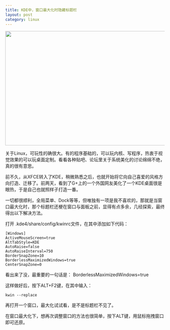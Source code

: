 ```yaml
---
title: KDE中，窗口最大化时隐藏标题栏
layout: post
category: linux
---
```



<img src="http://cloudpen-image.u.qiniudn.com/kde1.png" width=640 height=360 />

关于Linux，可玩性的确很大。有的程序基础的，可以玩内核、写程序，热衷于视觉效果的可以玩桌面定制。看看各种贴吧、论坛里关于系统美化的讨论绵绵不绝，真的很有意思。

前不久，从XFCE转入了KDE，稍微熟悉之后，也就开始将它向自己喜爱的风格方向打造、迁移了。前两天，看到了G+上的一个外国网友美化了一个KDE桌面很是眼热，于是自己也就照样子打造一番。

一切都很顺利，全局菜单、Dock等等，但唯独有一项是我不喜欢的，那就是当窗口最大化时，那个标题栏还梗在窗口与面板之前，显得有点多余，几经探索，最终得出以下解决方法。

打开 .kde4/share/config/kwinrc文件，在其中添加如下代码：

    [Windows]
    ActiveMouseScreen=true
    AltTabStyle=KDE
    AutoRaise=false
    AutoRaiseInterval=750
    BorderSnapZone=10
    BorderlessMaximizedWindows=true
    CenterSnapZone=0

看出来了没，最重要的一句话是： BorderlessMaximizedWindows=true

这样做好后，按下ALT+F2键，在其中输入：

    kwin --replace

再打开一个窗口，最大化试试看，是不是标题栏不见了。

在窗口最大化下，想再次调整窗口的方法也很简单，按下ALT键，用鼠标拖拽窗口即可还原。